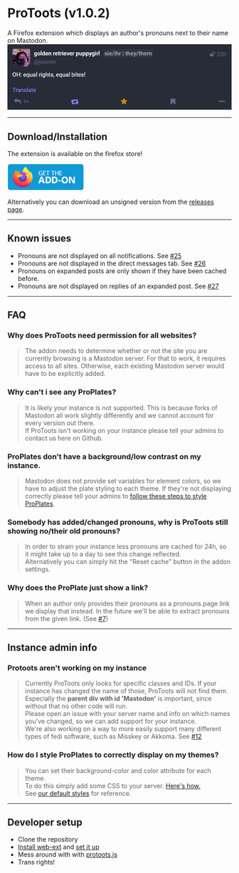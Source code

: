 ﻿# ProToots (v1.0.2)

A Firefox extension which displays an author's pronouns next to their name on Mastodon.
![A Mastodon screenshot showing off pronouns next to a person's name](documentation/example_screenshot.png)

---

## Download/Installation

The extension is available on the firefox store!

[<img src="documentation/get-the-addon-178x60px.png">](https://addons.mozilla.org/en-US/firefox/addon/protoots/)

Alternatively you can download an unsigned version from the [releases page](https://github.com/ItsVipra/Protoots/releases).

---

## Known issues

- Pronouns are not displayed on all notifications. See [#25](https://github.com/ItsVipra/ProToots/issues/25)
- Pronouns are not displayed in the direct messages tab. See [#26](https://github.com/ItsVipra/ProToots/issues/26)
- Pronouns on expanded posts are only shown if they have been cached before.
- Pronouns are not displayed on replies of an expanded post. See [#27](https://github.com/ItsVipra/ProToots/issues/)

---

## FAQ

### Why does ProToots need permission for all websites?

> The addon needs to determine whether or not the site you are currently browsing is a Mastodon server. For that to work, it requires access to all sites. Otherwise, each existing Mastodon server would have to be explicitly added.

### Why can't i see any ProPlates?

> It is likely your instance is not supported. This is because forks of Mastodon all work slightly differently and we cannot account for every version out there.  
> If ProToots isn't working on your instance please tell your admins to contact us here on Github.

### ProPlates don't have a background/low contrast on my instance.

> Mastodon does not provide set variables for element colors, so we have to adjust the plate styling to each theme. If they're not displaying correctly please tell your admins to [follow these steps to style ProPlates](#how-do-i-style-proplates-to-correctly-display-on-my-themes).

### Somebody has added/changed pronouns, why is ProToots still showing no/their old pronouns?

> In order to strain your instance less pronouns are cached for 24h, so it might take up to a day to see this change reflected.  
> Alternatively you can simply hit the "Reset cache" button in the addon settings.

### Why does the ProPlate just show a link?

> When an author only provides their pronouns as a pronouns.page link we display that instead. In the future we'll be able to extract pronouns from the given link. (See [#7](https://github.com/ItsVipra/ProToots/issues/))

---

## Instance admin info

### Protoots aren't working on my instance

> Currently ProToots only looks for specific classes and IDs. If your instance has changed the name of those, ProToots will not find them.  
> Especially the **parent div with id 'Mastodon'** is important, since without that no other code will run.  
> Please open an issue with your server name and info on which names you've changed, so we can add support for your instance.  
> We're also working on a way to more easily support many different types of fedi software, such as Misskey or Akkoma. See [#12](https://github.com/ItsVipra/ProToots/issues/12)

### How do I style ProPlates to correctly display on my themes?

> You can set their background-color and color attribute for each theme.  
> To do this simply add some CSS to your server. [Here's how.](https://fedi.tips/customising-your-mastodon-servers-appearance/)  
> See [our default styles](/src/styles/proplate.css) for reference.

---

## Developer setup

- Clone the repository
- [Install web-ext](https://extensionworkshop.com/documentation/develop/getting-started-with-web-ext/#installation-section) and [set it up](https://extensionworkshop.com/documentation/develop/getting-started-with-web-ext/#using-web-ext-section)
- Mess around with with [protoots.js](/src/content_scripts/protoots.js)
- Trans rights!
